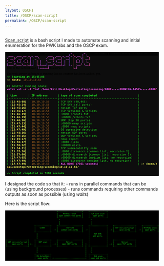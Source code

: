 ```yaml
---
layout: OSCPs
title: /OSCP/scan-script
permalink: /OSCP/scan-script
---
```


<p><br><a href="https://github.com/Plotkine/scan_script" target="_blank" rel="noopener noreferrer">Scan_script</a> is a bash script I made to automate scanning and initial enumeration for the PWK labs and the OSCP exam.

<img src="/OSCP/scan-script/execution-example.png" alt="execution example" width="800" height="auto"></p>

<p>I designed the code so that it:
- runs in parallel commands that can be (using background processes)
- runs commands requiring other commands outputs as soon as possible (using <i>wait</i>s)</p>

<p>Here is the script flow:

<img src="/OSCP/scan-script/flow.png" alt="script flow" width="1000" height="auto"></p>

<!-- <p>Source code and instructions on how to use this script <a href="https://github.com/Plotkine/scan_script" target="_blank" rel="noopener noreferrer">here</a>.</p> -->
